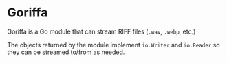 # Goriffa

Goriffa is a Go module that can stream RIFF files (`.wav`, `.webp`, etc.)

The objects returned by the module implement `io.Writer` and `io.Reader` so they can be streamed to/from as needed.
